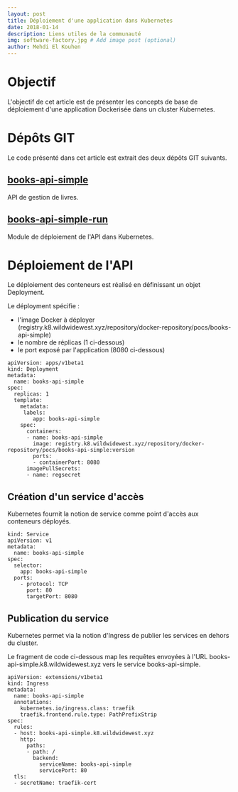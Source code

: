 ```yaml
---
layout: post
title: Déploiement d'une application dans Kubernetes
date: 2018-01-14
description: Liens utiles de la communauté
img: software-factory.jpg # Add image post (optional)
author: Mehdi El Kouhen
---
```


# Objectif 

L'objectif de cet article est de présenter les concepts de base de déploiement d'une application Dockerisée dans un cluster Kubernetes.

# Dépôts GIT 

Le code présenté dans cet article est extrait des deux dépôts GIT suivants.

## [books-api-simple](https://github.com/SofteamOuest/books-api-simple)

API de gestion de livres.

## [books-api-simple-run](https://github.com/SofteamOuest/books-api-simple-run)

Module de déploiement de l'API dans Kubernetes.

# Déploiement de l'API

Le déploiement des conteneurs est réalisé en définissant un objet Deployment.

Le déployment spécifie :

* l'image Docker à déployer (registry.k8.wildwidewest.xyz/repository/docker-repository/pocs/books-api-simple)
* le nombre de réplicas (1 ci-dessous)
* le port exposé par l'application (8080 ci-dessous)

```
apiVersion: apps/v1beta1
kind: Deployment
metadata:
  name: books-api-simple
spec:
  replicas: 1
  template:
    metadata:
     labels:
        app: books-api-simple
    spec:
      containers:
      - name: books-api-simple
        image: registry.k8.wildwidewest.xyz/repository/docker-repository/pocs/books-api-simple:version
        ports:
        - containerPort: 8080
      imagePullSecrets:
      - name: regsecret 

```

## Création d'un service d'accès

Kubernetes fournit la notion de service comme point d'accès aux conteneurs déployés.


```
kind: Service
apiVersion: v1
metadata:
  name: books-api-simple
spec:
  selector:
    app: books-api-simple
  ports:
    - protocol: TCP
      port: 80
      targetPort: 8080
```

## Publication du service 

Kubernetes permet via la notion d'Ingress de publier les services en dehors du cluster.

Le fragment de code ci-dessous map les requêtes envoyées à l'URL books-api-simple.k8.wildwidewest.xyz vers le service books-api-simple.

```
apiVersion: extensions/v1beta1
kind: Ingress
metadata:
  name: books-api-simple
  annotations:
    kubernetes.io/ingress.class: traefik
    traefik.frontend.rule.type: PathPrefixStrip
spec:
  rules:
  - host: books-api-simple.k8.wildwidewest.xyz
    http:
      paths:
      - path: /
        backend:
          serviceName: books-api-simple
          servicePort: 80
  tls:
  - secretName: traefik-cert
```